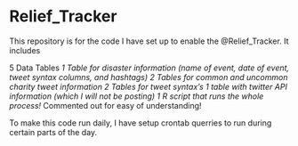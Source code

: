 # Relief_Tracker
This repository is for the code I have set up to enable the @Relief_Tracker.  It includes

  5 Data Tables
  *1 Table for disaster information (name of event, date of event, tweet syntax columns, and hashtags) 
  2 Tables for common and uncommon charity tweet information
  2 Tables for tweet syntax’s
    1 table with twitter API information (which I will not be posting)
  1 R script that runs the whole process!*
    Commented out for easy of understanding!

To make this code run daily, I have setup crontab querries to run during certain parts of the day.
